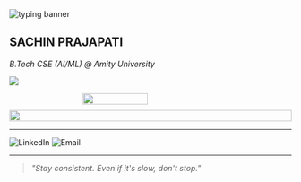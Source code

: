 <!-- Typing SVG Banner -->
<img src="https://readme-typing-svg.demolab.com?font=Fira+Code&weight=500&size=18&duration=3000&pause=1000&color=F97316&center=true&vCenter=true&width=480&lines=Welcome...;Engineer+in+Progress...;Building+with+Code+%26+Clarity.;AI+%7C+Full+Stack+%7C+Systems+Thinking..." alt="typing banner" />
<p align="center">
  <h2> SACHIN PRAJAPATI </h2>
  <em>B.Tech CSE (AI/ML) <i>@ Amity University</i></em>
</p>

<!--
---
### Domains of Focus

```txt
Artificial Intelligence     CNNs · RNNs · Attention · RL
Full Stack Engineering      React · Node.js · MongoDB · Tailwind
Systems Thinking            DSA · Code architecture · Logical building
```

---
```txt
Languages:    Python · Java · C++ · JavaScript · Bash
Frameworks:   Django · React · Node.js · TensorFlow · Express
Databases:    MongoDB · MySQL · PostgreSQL
Tools:        Git · VS Code · Jupyter · Linux
```

---
### GitHub Stats
-->
<!-- GitHub Stats - Minimal & Clean -->
<p align="left">
  <!-- Commit Stats -->
  <img src="https://github-profile-summary-cards.vercel.app/api/cards/profile-details?username=sachin-k-prajapati&theme=github_dark" />

  <div align="left" style="display: flex; justify-content: center; gap: 10px; flex-wrap: wrap;">
    <img 
      src="https://github-readme-stats.vercel.app/api/top-langs/?username=sachin-k-prajapati&layout=compact&langs_count=6&hide_title=true&theme=github_dark&hide_border=true&custom_title=Top+Languages" 
      width="48%" 
    />
    <img 
      src="https://github-readme-streak-stats.herokuapp.com/?user=sachin-k-prajapati&theme=github-dark&hide_border=true&date_format=M%20j%5B%2C%20Y%5D" 
      width="100%" 
    />
  </div>
</p>


---
<p align="left">
  <a href="https://www.linkedin.com/in/sachin-k-prajapati" target="_blank" style="text-decoration:none;">
    <img alt="LinkedIn" src="https://img.shields.io/badge/LinkedIn-0A66C2?style=flat&logo=linkedin&logoColor=white" />
  </a>
  <a href="mailto:sachinprajapati.sp41@gmail.com" target="_blank" style="text-decoration:none;">
    <img alt="Email" src="https://img.shields.io/badge/Email-D14836?style=flat&logo=gmail&logoColor=white" />
  </a>
</p>

---

> _"Stay consistent. Even if it's slow, don't stop."_

<!---
sachin-k-prajapati/sachin-k-prajapati is a ✨ special ✨ repository because its `README.md` appears on your GitHub profile.
You can click the Preview link to check out how it looks.
--->
